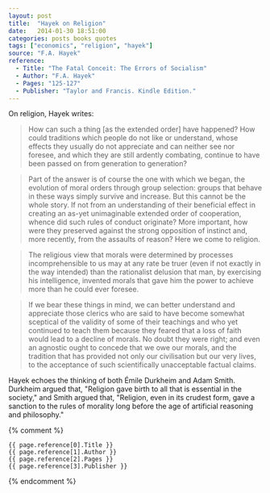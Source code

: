 ```yaml
---
layout: post
title:  "Hayek on Religion"
date:   2014-01-30 18:51:00
categories: posts books quotes
tags: ["economics", "religion", "hayek"]
source: "F.A. Hayek"
reference:
  - Title: "The Fatal Conceit: The Errors of Socialism"
  - Author: "F.A. Hayek"
  - Pages: "125-127"
  - Publisher: "Taylor and Francis. Kindle Edition."
---
```


On religion, Hayek writes:

> How can such a thing [as the extended order] have happened? How could traditions which people do not like or understand, whose effects they usually do not appreciate and can neither see nor foresee, and which they are still ardently combating, continue to have been passed on from generation to generation?

> Part of the answer is of course the one with which we began, the evolution of moral orders through group selection: groups that behave in these ways simply survive and increase. But this cannot be the whole story. If not from an understanding of their beneficial effect in creating an as-yet unimaginable extended order of cooperation, whence did such rules of conduct originate? More important, how were they preserved against the strong opposition of instinct and, more recently, from the assaults of reason? Here we come to religion.

> The religious view that morals were determined by processes incomprehensible to us may at any rate be truer (even if not exactly in the way intended) than the rationalist delusion that man, by exercising his intelligence, invented morals that gave him the power to achieve more than he could ever foresee.

> If we bear these things in mind, we can better understand and appreciate those clerics who are said to have become somewhat sceptical of the validity of some of their teachings and who yet continued to teach them because they feared that a loss of faith would lead to a decline of morals. No doubt they were right; and even an agnostic ought to concede that we owe our morals, and the tradition that has provided not only our civilisation but our very lives, to the acceptance of such scientifically unacceptable factual claims.

Hayek echoes the thinking of both Émile Durkheim and Adam Smith.  Durkheim argued that, "Religion gave birth to all that is essential in the society," and Smith argued that, "Religion, even in its crudest form, gave a sanction to the rules of morality long before the age of artificial reasoning and philosophy."


{% comment %}

	{{ page.reference[0].Title }}
	{{ page.reference[1].Author }}
	{{ page.reference[2].Pages }}
	{{ page.reference[3].Publisher }}

{% endcomment %}